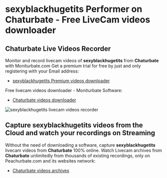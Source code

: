 # sexyblackhugetits Performer on Chaturbate - Free LiveCam videos downloader

## Chaturbate Live Videos Recorder

Monitor and record livecam videos of **sexyblackhugetits** from **Chaturbate** with Moniturbate.com
Get a premium trial for free by just and only registering with your Email address:
* [sexyblackhugetits Premium videos downloader](https://moniturbate.com/request-demo-licence-key.html)

Free livecam videos downloader - Moniturbate Software:
* [Chaturbate videos downloader](https://moniturbate.com/moniturbate-download-software.html)

![sexyblackhugetits livecam videos recorder](https://peachurnet.com/templates/moniturbate-software.png)


## Capture sexyblackhugetits videos from the Cloud and watch your recordings on Streaming

Without the need of downloading a software, capture **sexyblackhugetits** livecam videos from **Chaturbate** 100% online.
Watch Livecam archives from **Chaturbate** unlimitedly from thousands of existing recordings, only on Peachurbate.com and its websites network:
* [Chaturbate videos archives](https://peachurnet.com/)